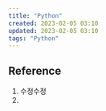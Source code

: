 ```yaml
---
title: "Python"
created: 2023-02-05 03:10
updated: 2023-02-05 03:10
tags: "Python"
---
```


## Reference

1. 수정수정
2. 